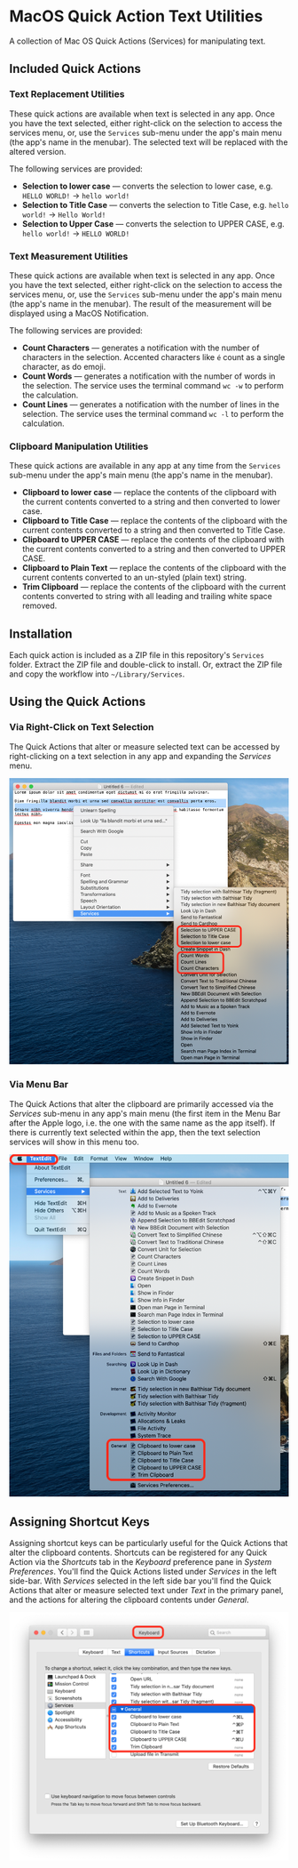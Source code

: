 # MacOS Quick Action Text Utilities
A collection of Mac OS Quick Actions (Services) for manipulating text.

## Included Quick Actions

### Text Replacement Utilities

These quick actions are available when text is selected in any app. Once you have the text selected, either right-click on the selection to access the services menu, or, use the `Services` sub-menu under the app's main menu (the app's name in the menubar). The selected text will be replaced with the altered version.

The following services are provided:

* **Selection to lower case** — converts the selection to lower case, e.g. `HELLO WORLD!` → `hello world!`
* **Selection to Title Case** — converts the selection to Title Case, e.g. `hello world!` → `Hello World!`
* **Selection to Upper Case** — converts the selection to UPPER CASE, e.g. `hello world!` → `HELLO WORLD!`

### Text Measurement Utilities

These quick actions are available when text is selected in any app. Once you have the text selected, either right-click on the selection to access the services menu, or, use the `Services` sub-menu under the app's main menu (the app's name in the menubar). The result of the measurement will be displayed using a MacOS Notification.

The following services are provided:

* **Count Characters** — generates a notification with the number of characters in the selection. Accented characters like `é` count as a single character, as do emoji.
* **Count Words** — generates a notification with the number of words in the selection. The service uses the terminal command `wc -w` to perform the calculation.
* **Count Lines** — generates a notification with the number of lines in the selection. The service uses the terminal command `wc -l` to perform the calculation.

### Clipboard Manipulation Utilities

These quick actions are available in any app at any time from the `Services` sub-menu under the app's main menu (the app's name in the menubar).

* **Clipboard to lower case** — replace the contents of the clipboard with the current contents converted to a string and then converted to lower case.
* **Clipboard to Title Case** — replace the contents of the clipboard with the current contents converted to a string and then converted to Title Case.
* **Clipboard to UPPER CASE** — replace the contents of the clipboard with the current contents converted to a string and then converted to UPPER CASE.
* **Clipboard to Plain Text** — replace the contents of the clipboard with the current contents converted to an un-styled (plain text) string.
* **Trim Clipboard** — replace the contents of the clipboard with the current contents converted to string with all leading and trailing white space removed.

## Installation

Each quick action is included as a ZIP file in this repository's `Services` folder. Extract the ZIP file and double-click to install. Or, extract the ZIP file and copy the workflow into `~/Library/Services`.

## Using the Quick Actions

### Via Right-Click on Text Selection

The Quick Actions that alter or measure selected text can be accessed by right-clicking on a text selection in any app and expanding the *Services* menu.

![Screenshot showing Quick Actions in right-click menu on text selection](/screenshots/Services%20via%20Right%20Click%20on%20Text%20Selection.png?raw=true)

### Via Menu Bar

The Quick Actions that alter the clipboard are primarily accessed via the *Services* sub-menu in any app's main menu (the first item in the Menu Bar after the Apple logo, i.e. the one with the same name as the app itself). If there is currently text selected within the app, then the text selection services will show in this menu too.

![Screenshot showing Quick Actions in main menu](/screenshots/Services%20via%20Menu%20Bar.png?raw=true)

## Assigning Shortcut Keys

Assigning shortcut keys can be particularly useful for the Quick Actions that alter the clipboard contents. Shortcuts can be registered for any Quick Action via the *Shortcuts* tab in the *Keyboard* preference pane in *System Preferences*. You'll find the Quick Actions listed under *Services* in the left side-bar. With *Services* selected in the left side bar you'll find the Quick Actions that alter or measure selected text under *Text* in the primary panel, and the actions for altering the clipboard contents under *General*.

![Screenshot showing the Shortcuts tab of the Keyboard System Preference Pane](/screenshots/Keyboard%20Shortcuts.png?raw=true)